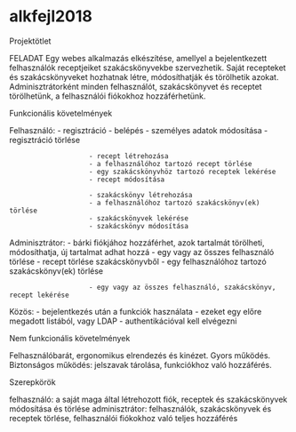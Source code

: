 # alkfejl2018
Projektötlet

FELADAT
Egy webes alkalmazás elkészítése, amellyel a bejelentkezett felhasználók receptjeiket szakácskönyvekbe szervezhetik. Saját recepteket és szakácskönyveket hozhatnak létre, módosíthatják és törölhetik azokat. Adminisztrátorként minden felhasználót, szakácskönyvet és receptet törölhetünk, a felhasználói fiókokhoz hozzáférhetünk.

Funkcionális követelmények

Felhasználó: 	  - regisztráció
				        - belépés
				        - személyes adatok módosítása
				        - regisztráció törlése

				        - recept létrehozása
				        - a felhasználóhoz tartozó recept törlése
				        - egy szakácskönyvhöz tartozó receptek lekérése
				        - recept módosítása
				
				        - szakácskönyv létrehozása
				        - a felhasználóhoz tartozó szakácskönyv(ek) törlése
				        - szakácskönyvek lekérése
				        - szakácskönyv módosítása

Adminisztrátor: - bárki fiókjához hozzáférhet, azok tartalmát törölheti, módosíthatja, új tartalmat adhat hozzá 
				        - egy vagy az összes felhasználó törlése
				        - recept törlése szakácskönyvből
				        - egy felhasználóhoz tartozó szakácskönyv(ek) törlése
				
				        - egy vagy az összes felhasználó, szakácskönyv, recept lekérése
				
Közös: 			    - bejelentkezés után a funkciók használata 
				        - ezeket egy előre megadott listából, vagy LDAP - authentikációval kell elvégezni

Nem funkcionális követelmények

Felhasználóbarát, ergonomikus elrendezés és kinézet.
Gyors működés.
Biztonságos működés: jelszavak tárolása, funkciókhoz való hozzáférés.

Szerepkörök

felhasználó: a saját maga által létrehozott fiók, receptek és szakácskönyvek módosítása és törlése
adminisztrátor: felhasználók, szakácskönyvek és receptek törlése, felhasználói fiókokhoz való teljes hozzáférés

